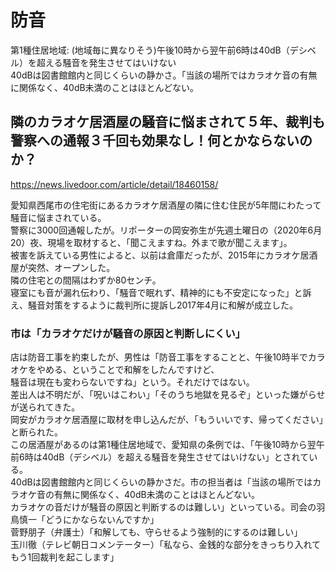 

# 防音

第1種住居地域: (地域毎に異なりそう)午後10時から翌午前6時は40dB（デシベル）を超える騒音を発生させてはいけない  
40dBは図書館館内と同じくらいの静かさ。「当該の場所ではカラオケ音の有無に関係なく、40dB未満のことはほとんどない。  

## 隣のカラオケ居酒屋の騒音に悩まされて５年、裁判も警察への通報３千回も効果なし！何とかならないのか？

https://news.livedoor.com/article/detail/18460158/  

愛知県西尾市の住宅街にあるカラオケ居酒屋の隣に住む住民が5年間にわたって騒音に悩まされている。  
警察に3000回通報したが。リポーターの岡安弥生が先週土曜日の（2020年6月20）夜、現場を取材すると、「聞こえますね。外まで歌が聞こえます」。  
被害を訴えている男性によると、以前は倉庫だったが、2015年にカラオケ居酒屋が突然、オープンした。  
隣の住宅との間隔はわずか80センチ。  
寝室にも音が漏れ伝わり、「騒音で眠れず、精神的にも不安定になった」と訴え、騒音対策をするように裁判所に提訴し2017年4月に和解が成立した。  

### 市は「カラオケだけが騒音の原因と判断しにくい」

店は防音工事を約束したが、男性は「防音工事をすることと、午後10時半でカラオケをやめる、ということで和解をしたんですけど、  
騒音は現在も変わらないですね」という。それだけではない。  
差出人は不明だが、「呪いはこわい」「そのうち地獄を見るぞ」といった嫌がらせが送られてきた。  
岡安がカラオケ居酒屋に取材を申し込んだが、「もういいです、帰ってください」と断られた。  
この居酒屋があるのは第1種住居地域で、愛知県の条例では、「午後10時から翌午前6時は40dB（デシベル）を超える騒音を発生させてはいけない」とされている。  
40dBは図書館館内と同じくらいの静かさだ。市の担当者は「当該の場所ではカラオケ音の有無に関係なく、40dB未満のことはほとんどない。  
カラオケの音だけが騒音の原因と判断するのは難しい」といっている。司会の羽鳥慎一「どうにかならないんですか」  
菅野朋子（弁護士）「和解しても、守らせるよう強制的にするのは難しい」  
玉川徹（テレビ朝日コメンテーター）「私なら、金銭的な部分をきっちり入れてもう1回裁判を起こします」  



